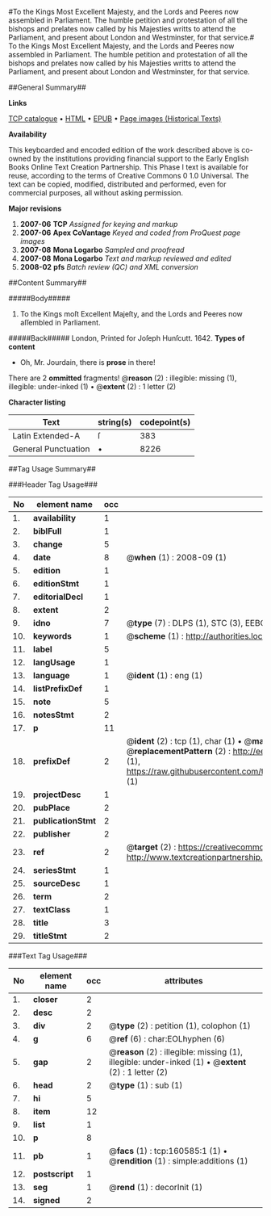 #To the Kings Most Excellent Majesty, and the Lords and Peeres now assembled in Parliament. The humble petition and protestation of all the bishops and prelates now called by his Majesties writts to attend the Parliament, and present about London and Westminster, for that service.#
To the Kings Most Excellent Majesty, and the Lords and Peeres now assembled in Parliament. The humble petition and protestation of all the bishops and prelates now called by his Majesties writts to attend the Parliament, and present about London and Westminster, for that service.

##General Summary##

**Links**

[TCP catalogue](http://www.ota.ox.ac.uk/tcp/)  • 
[HTML](http://tei.it.ox.ac.uk/tcp/Texts-HTML/free/A94/A94507.html)  • 
[EPUB](http://tei.it.ox.ac.uk/tcp/Texts-EPUB/free/A94/A94507.epub) • 
[Page images (Historical Texts)](https://data.historicaltexts.jisc.ac.uk/view?pubId=eebo-99868586e&pageId=eebo-99868586e-160585-1)

**Availability**

This keyboarded and encoded edition of the
	       work described above is co-owned by the institutions
	       providing financial support to the Early English Books
	       Online Text Creation Partnership. This Phase I text is
	       available for reuse, according to the terms of Creative
	       Commons 0 1.0 Universal. The text can be copied,
	       modified, distributed and performed, even for
	       commercial purposes, all without asking permission.

**Major revisions**

1. __2007-06__ __TCP__ *Assigned for keying and markup*
1. __2007-06__ __Apex CoVantage__ *Keyed and coded from ProQuest page images*
1. __2007-08__ __Mona Logarbo__ *Sampled and proofread*
1. __2007-08__ __Mona Logarbo__ *Text and markup reviewed and edited*
1. __2008-02__ __pfs__ *Batch review (QC) and XML conversion*

##Content Summary##

#####Body#####

1. To the Kings moſt Excellent Majeſty, and the Lords and Peeres now aſſembled in Parliament.

#####Back#####
London, Printed for Joſeph Hunſcutt. 1642.
**Types of content**

  * Oh, Mr. Jourdain, there is **prose** in there!

There are 2 **ommitted** fragments! 
 @__reason__ (2) : illegible: missing (1), illegible: under-inked (1)  •  @__extent__ (2) : 1 letter (2)

**Character listing**


|Text|string(s)|codepoint(s)|
|---|---|---|
|Latin Extended-A|ſ|383|
|General Punctuation|•|8226|

##Tag Usage Summary##

###Header Tag Usage###

|No|element name|occ|attributes|
|---|---|---|---|
|1.|__availability__|1||
|2.|__biblFull__|1||
|3.|__change__|5||
|4.|__date__|8| @__when__ (1) : 2008-09 (1)|
|5.|__edition__|1||
|6.|__editionStmt__|1||
|7.|__editorialDecl__|1||
|8.|__extent__|2||
|9.|__idno__|7| @__type__ (7) : DLPS (1), STC (3), EEBO-CITATION (1), PROQUEST (1), VID (1)|
|10.|__keywords__|1| @__scheme__ (1) : http://authorities.loc.gov/ (1)|
|11.|__label__|5||
|12.|__langUsage__|1||
|13.|__language__|1| @__ident__ (1) : eng (1)|
|14.|__listPrefixDef__|1||
|15.|__note__|5||
|16.|__notesStmt__|2||
|17.|__p__|11||
|18.|__prefixDef__|2| @__ident__ (2) : tcp (1), char (1)  •  @__matchPattern__ (2) : ([0-9\-]+):([0-9IVX]+) (1), (.+) (1)  •  @__replacementPattern__ (2) : http://eebo.chadwyck.com/downloadtiff?vid=$1&page=$2 (1), https://raw.githubusercontent.com/textcreationpartnership/Texts/master/tcpchars.xml#$1 (1)|
|19.|__projectDesc__|1||
|20.|__pubPlace__|2||
|21.|__publicationStmt__|2||
|22.|__publisher__|2||
|23.|__ref__|2| @__target__ (2) : https://creativecommons.org/publicdomain/zero/1.0/ (1), http://www.textcreationpartnership.org/docs/. (1)|
|24.|__seriesStmt__|1||
|25.|__sourceDesc__|1||
|26.|__term__|2||
|27.|__textClass__|1||
|28.|__title__|3||
|29.|__titleStmt__|2||


###Text Tag Usage###

|No|element name|occ|attributes|
|---|---|---|---|
|1.|__closer__|2||
|2.|__desc__|2||
|3.|__div__|2| @__type__ (2) : petition (1), colophon (1)|
|4.|__g__|6| @__ref__ (6) : char:EOLhyphen (6)|
|5.|__gap__|2| @__reason__ (2) : illegible: missing (1), illegible: under-inked (1)  •  @__extent__ (2) : 1 letter (2)|
|6.|__head__|2| @__type__ (1) : sub (1)|
|7.|__hi__|5||
|8.|__item__|12||
|9.|__list__|1||
|10.|__p__|8||
|11.|__pb__|1| @__facs__ (1) : tcp:160585:1 (1)  •  @__rendition__ (1) : simple:additions (1)|
|12.|__postscript__|1||
|13.|__seg__|1| @__rend__ (1) : decorInit (1)|
|14.|__signed__|2||
